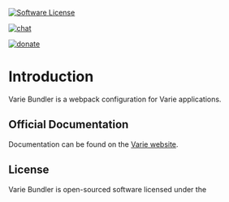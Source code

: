 [![Software License](https://img.shields.io/badge/license-MIT-brightgreen.svg?style=flat-square)](https://github.com/variejs/framework/blob/master/LICENSE)
[![chat](https://img.shields.io/badge/chat-discord-7289DA.svg?style=flat-square)](https://discordapp.com/invite/yjBtbvm)
[![donate](https://img.shields.io/badge/$-donate-ff5f5f.svg?style=flat-square)](https://www.paypal.me/lukepolo)

# Introduction

Varie Bundler is a webpack configuration for Varie applications.

## Official Documentation

Documentation can be found on the [Varie website](https://varie.io/docs/latest/varie-bundler).

## License

Varie Bundler is open-sourced software licensed under the
